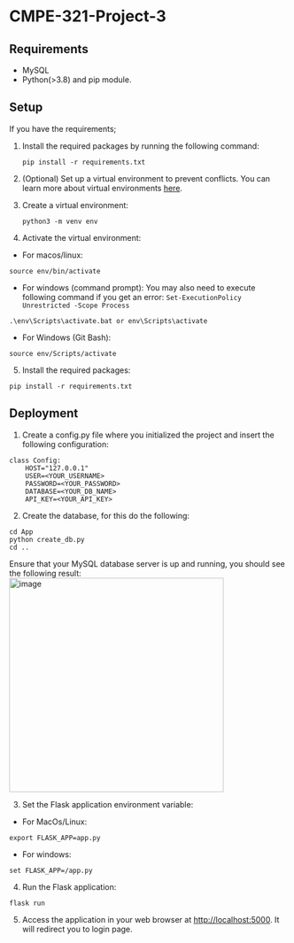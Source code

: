 # CMPE-321-Project-3

## Requirements
* MySQL
* Python(>3.8) and pip module.

## Setup
If you have the requirements;

1. Install the required packages by running the following command:

       pip install -r requirements.txt

2. (Optional) Set up a virtual environment to prevent conflicts. You can learn more about virtual environments [here](https://docs.python.org/3/library/venv.html#module-venv).

3. Create a virtual environment:
   ```
   python3 -m venv env
   ```
4. Activate the virtual environment:
  * For macos/linux:
  ```
  source env/bin/activate
  ```
  * For windows (command prompt):
  You may also need to execute following command if you get an error: ``` Set-ExecutionPolicy Unrestricted -Scope Process ```
   ```
  .\env\Scripts\activate.bat or env\Scripts\activate
  ```
  * For Windows (Git Bash):
   ```
   source env/Scripts/activate
   ```
    
5. Install the required packages: 
```
pip install -r requirements.txt
```

## Deployment

1. Create a config.py file where you initialized the project and insert the following configuration:
```
class Config:
    HOST="127.0.0.1"
    USER=<YOUR_USERNAME>
    PASSWORD=<YOUR_PASSWORD>
    DATABASE=<YOUR_DB_NAME>
    API_KEY=<YOUR_API_KEY>
```
2.  Create the database, for this do the following:
```
cd App
python create_db.py
cd ..
```
Ensure that your MySQL database server is up and running, you should see the following result:
<img width="387" alt="image" src="https://github.com/elifkizilky/CMPE-321-Project-3/assets/53114791/5b39f720-0f1b-47be-b609-d140f0100e6c">



3. Set the Flask application environment variable:

* For MacOs/Linux:
```
export FLASK_APP=app.py
```
* For windows:
```
set FLASK_APP=/app.py
```

4. Run the Flask application:
```
flask run
```
5. Access the application in your web browser at [http://localhost:5000](http://127.0.0.1:5000/login/). It will redirect you to login page.


